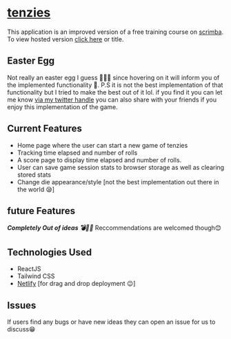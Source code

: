 # [tenzies](https://tenz-ies.netlify.app/)
This application is an improved version of a free training course on [scrimba](https://scrimba.com/learn/learnreact). To view hosted version [click here](https://tenz-ies.netlify.app/) or title.

## Easter Egg
Not really an easter egg I guess 🤷🏿‍♂️ since hovering on it will inform you of the implemented functionality 🤣.
P.S it is not the best implementation of that functionality but I tried to make the best out of it lol. if you find it you can let me know [via my twitter handle](twitter.com/sladowham) you can also share with your friends if you enjoy this implementation of the game.

## Current Features

- Home page where the user can start a new game of tenzies
- Tracking time elapsed and number of rolls
- A score page to display time elapsed and number of rolls.
- User can save game session stats to browser storage as well as clearing stored stats
- Change die appearance/style [not the best implementation out there in the world 😪]

## future Features
***Completely Out of ideas 💣🧠🤯***
Reccommendations are welcomed though😊

## Technologies Used
- ReactJS
- Tailwind CSS
- [Netlify](netlify.com) [for drag and drop deployment 😉]

## Issues

If users find any bugs or have new ideas they can open an issue for us to discuss😁

